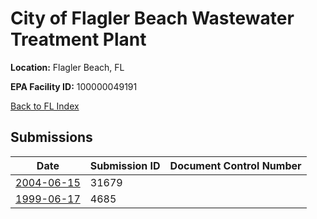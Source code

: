 # City of Flagler Beach Wastewater Treatment Plant

**Location:** Flagler Beach, FL

**EPA Facility ID:** 100000049191

[Back to FL Index](../../index.md)

## Submissions

| Date | Submission ID | Document Control Number |
|------|--------------|-------------------------|
| [2004-06-15](submissions/31679.md) | 31679 |  |
| [1999-06-17](submissions/4685.md) | 4685 |  |
